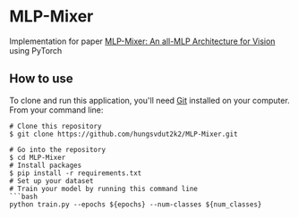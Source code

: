 # MLP-Mixer

Implementation for paper [MLP-Mixer: An all-MLP Architecture for Vision](https://arxiv.org/pdf/2105.01601.pdf) using PyTorch
## How to use

To clone and run this application, you'll need [Git](https://git-scm.com/downloads) installed on your computer. From your command line:

```$bash
# Clone this repository
$ git clone https://github.com/hungsvdut2k2/MLP-Mixer.git

# Go into the repository
$ cd MLP-Mixer
# Install packages
$ pip install -r requirements.txt
# Set up your dataset
# Train your model by running this command line 
```bash
python train.py --epochs ${epochs} --num-classes ${num_classes}
```
